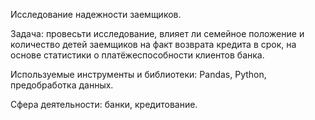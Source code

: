 Исследование надежности заемщиков.

Задача:
провесьти исследование, влияет ли семейное положение и количество детей заемщиков на факт возврата кредита в срок, на основе статистики о платёжеспособности клиентов банка.

Используемые инструменты и библиотеки:
Pandas, Python, предобработка данных.

Сфера деятельности:
банки, кредитование.
